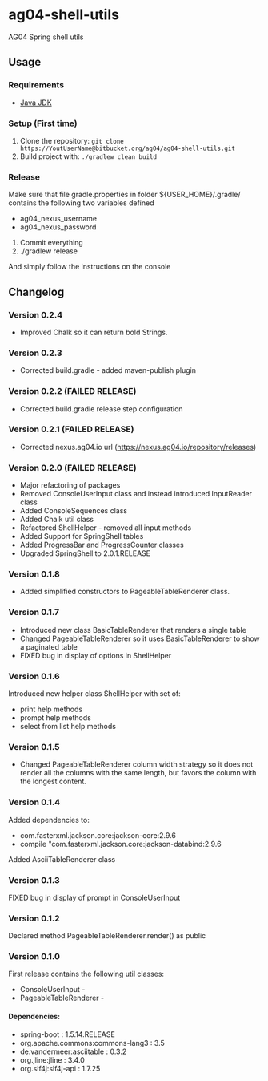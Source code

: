 # ag04-shell-utils

AG04 Spring shell utils

## Usage
### Requirements
* [Java JDK](http://www.oracle.com/technetwork/java/javase/downloads/index.html)

### Setup (First time)
1. Clone the repository: `git clone https://YoutUserName@bitbucket.org/ag04/ag04-shell-utils.git`
4. Build project with: ` ./gradlew clean build `

### Release
Make sure that file gradle.properties in folder ${USER_HOME}/.gradle/ contains the following two variables defined

* ag04_nexus_username
* ag04_nexus_password

1) Commit everything
2) ./gradlew release

And simply follow the instructions on the console

## Changelog

### Version 0.2.4
* Improved Chalk so it can return bold Strings.

### Version 0.2.3 
* Corrected build.gradle - added maven-publish plugin

### Version 0.2.2 (FAILED RELEASE)
* Corrected build.gradle release step configuration

### Version 0.2.1 (FAILED RELEASE)
* Corrected nexus.ag04.io url (https://nexus.ag04.io/repository/releases)

### Version 0.2.0 (FAILED RELEASE)

* Major refactoring of packages
* Removed ConsoleUserInput class and instead introduced InputReader class
* Added ConsoleSequences class
* Added Chalk util class
* Refactored ShellHelper - removed all input methods
* Added Support for SpringShell tables
* Added ProgressBar and ProgressCounter classes
* Upgraded SpringShell to 2.0.1.RELEASE

### Version 0.1.8
* Added simplified constructors to PageableTableRenderer class.

### Version 0.1.7

* Introduced new class BasicTableRenderer that renders a single table
* Changed PageableTableRenderer so it uses BasicTableRenderer to show a paginated table
* FIXED bug in display of options in ShellHelper


### Version 0.1.6

Introduced new helper class ShellHelper with set of:
- print help methods
- prompt help methods
- select from list help methods


### Version 0.1.5

* Changed PageableTableRenderer column width strategy so it does not render all the columns with the same length,
but favors the column with the longest content. 

### Version 0.1.4

Added dependencies to:
* com.fasterxml.jackson.core:jackson-core:2.9.6
* compile "com.fasterxml.jackson.core:jackson-databind:2.9.6

Added AsciiTableRenderer class 

### Version 0.1.3
FIXED bug in display of prompt in ConsoleUserInput

### Version 0.1.2
Declared method PageableTableRenderer.render() as public

### Version 0.1.0
First release contains the following util classes:
* ConsoleUserInput - 
* PageableTableRenderer -


#### Dependencies:

* spring-boot : 1.5.14.RELEASE
* org.apache.commons:commons-lang3 : 3.5
* de.vandermeer:asciitable : 0.3.2
* org.jline:jline : 3.4.0
* org.slf4j:slf4j-api : 1.7.25

